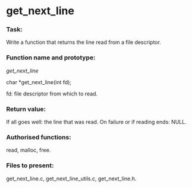 # get_next_line

### Task:

Write a function that returns the line read from a file descriptor.

### Function name and prototype:

*get_next_line*

char *get_next_line(int fd);

fd: file descriptor from which to read.

### Return value:

If all goes well: the line that was read.
On failure or if reading ends: NULL.

### Authorised functions:

read, malloc, free.

### Files to present:

get_next_line.c, 
get_next_line_utils.c,
get_next_line.h.

